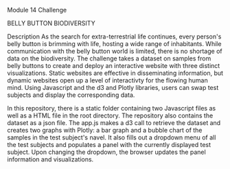 
Module 14 Challenge

BELLY BUTTON BIODIVERSITY



Description
As the search for extra-terrestrial life continues, every person's belly button is brimming with life, hosting a wide range of inhabitants. While communication with the belly button world is limited, there is no shortage of data on the biodiversity. The challenge takes a dataset on samples from belly buttons to create and deploy an interactive website with three distinct visualizations. Static websites are effective in disseminating information, but dynamic websites open up a level of interactivty for the flowing human mind. Using Javascript and the d3 and Plotly libraries, users can swap test subjects and display the corresponding data.

In this repository, there is a static folder containing two Javascript files as well as a HTML file in the root directory. The repository also contains the dataset as a json file. The app.js makes a d3 call to retrieve the dataset and creates two graphs with Plotly: a bar graph and a bubble chart of the samples in the test subject's navel. It also fills out a dropdown menu of all the test subjects and populates a panel with the currently displayed test subject. Upon changing the dropdown, the browser updates the panel information and visualizations.
